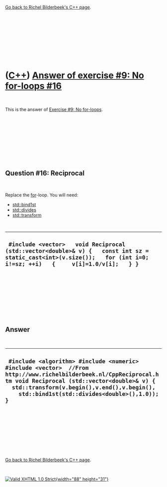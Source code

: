 

[Go back to Richel Bilderbeek's C++ page](Cpp.htm).

 

 

 

 

 

([C++](Cpp.htm)) [Answer of exercise \#9: No for-loops \#16](CppExerciseNoForLoopsAnswer16.htm)
===============================================================================================

 

This is the answer of [Exercise \#9: No
for-loops](CppExerciseNoForLoops.htm).

 

 

 

 

 

Question \#16: Reciprocal
-------------------------

 

Replace the [for](CppFor.htm)-loop. You will need:

-   [std::bind1st](CppBind1st.htm)
-   [std::divides](CppDivides.htm)
-   [std::transform](CppTransform.htm)

 

  -------------------------------------------------------------------------------------------------------------------------------------------------------------------------
  ` #include <vector>   void Reciprocal (std::vector<double>& v) {   const int sz = static_cast<int>(v.size());   for (int i=0; i!=sz; ++i)   {     v[i]=1.0/v[i];   } }`
  -------------------------------------------------------------------------------------------------------------------------------------------------------------------------

 

 

 

 

 

Answer
------

 

  -----------------------------------------------------------------------------------------------------------------------------------------------------------------------------------------------------------------------------------------------------------------
  ` #include <algorithm> #include <numeric> #include <vector>  //From http://www.richelbilderbeek.nl/CppReciprocal.htm void Reciprocal (std::vector<double>& v) {   std::transform(v.begin(),v.end(),v.begin(),     std::bind1st(std::divides<double>(),1.0)); }`
  -----------------------------------------------------------------------------------------------------------------------------------------------------------------------------------------------------------------------------------------------------------------

 

 

 

 

 

[Go back to Richel Bilderbeek's C++ page](Cpp.htm).



 

[![Valid XHTML 1.0 Strict](valid-xhtml10.png){width="88"
height="31"}](http://validator.w3.org/check?uri=referer)
